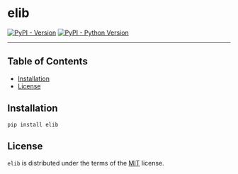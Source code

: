 # elib

[![PyPI - Version](https://img.shields.io/pypi/v/elib.svg)](https://pypi.org/project/elib)
[![PyPI - Python Version](https://img.shields.io/pypi/pyversions/elib.svg)](https://pypi.org/project/elib)

-----

## Table of Contents

- [Installation](#installation)
- [License](#license)

## Installation

```console
pip install elib
```

## License

`elib` is distributed under the terms of the [MIT](https://spdx.org/licenses/MIT.html) license.
